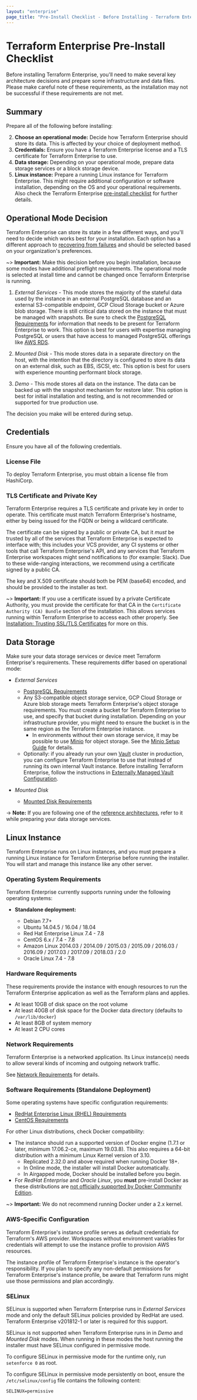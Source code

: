 ```yaml
---
layout: "enterprise"
page_title: "Pre-Install Checklist - Before Installing - Terraform Enterprise"
---
```


# Terraform Enterprise Pre-Install Checklist

Before installing Terraform Enterprise, you'll need to make several key architecture decisions and prepare some infrastructure and data files. Please make careful note of these requirements, as the installation may not be successful if these requirements are not met.

## Summary

Prepare all of the following before installing:

2. **Choose an operational mode:** Decide how Terraform Enterprise should store its data. This is affected by your choice of deployment method.
3. **Credentials:** Ensure you have a Terraform Enterprise license and a TLS certificate for Terraform Enterprise to use.
4. **Data storage:** Depending on your operational mode, prepare data storage services or a block storage device.
5. **Linux instance:** Prepare a running Linux instance for Terraform Enterprise. This might require additional configuration or software installation, depending on the OS and your operational requirements. Also check the Terraform Enterprise [pre-install checklist](https://www.terraform.io/docs/enterprise/before-installing/index.html) for further details.

## Operational Mode Decision

Terraform Enterprise can store its state in a few different ways, and you'll
need to decide which works best for your installation. Each option has a
different approach to
[recovering from failures](../system-overview/reliability-availability.html#recovery-from-failures-1)
and should be selected based on your organization's preferences.

~> **Important:** Make this decision before you begin installation, because some modes have additional preflight requirements.
The operational mode is selected at install time and cannot be changed once Terraform Enterprise is running.

1. _External Services_ - This mode stores the majority of the
   stateful data used by the instance in an external PostgreSQL database and
   an external S3-compatible endpoint, GCP Cloud Storage bucket or Azure blob storage. There is still critical data stored on the instance that must be managed with snapshots. Be sure to
   check the [PostgreSQL Requirements](./postgres-requirements.html) for information that
   needs to be present for Terraform Enterprise to work. This option is best
   for users with expertise managing PostgreSQL or users that have access
   to managed PostgreSQL offerings like [AWS RDS](https://aws.amazon.com/rds/).

1. *Mounted Disk* - This mode stores data in a separate
   directory on the host, with the intention that the directory is
   configured to store its data on an external disk, such as EBS, iSCSI,
   etc. This option is best for users with experience mounting performant
   block storage.

1. *Demo* - This mode stores all data on the instance. The data can be
   backed up with the snapshot mechanism for restore later. This option is best for initial
   installation and testing, and is not recommended or supported for true production use.

The decision you make will be entered during setup.

## Credentials

Ensure you have all of the following credentials.

### License File

To deploy Terraform Enterprise, you must obtain a license file from HashiCorp.

### TLS Certificate and Private Key

Terraform Enterprise requires a TLS certificate and private key in order to operate. This certificate must match Terraform Enterprise's hostname, either by being issued for the FQDN or being a wildcard certificate.

The certificate can be signed by a public or private CA, but it _must_ be trusted by all of the services that Terraform Enterprise is expected to interface with; this includes your VCS provider, any CI systems or other tools that call Terraform Enterprise's API, and any services that Terraform Enterprise workspaces might send notifications to (for example: Slack). Due to these wide-ranging interactions, we recommend using a certificate signed by a public CA.

The key and X.509 certificate should both be PEM (base64) encoded, and should be provided to the installer as text.

~> **Important:** If you use a certificate issued by a private Certificate
   Authority, you must provide the certificate for that CA in the
   `Certificate Authority (CA) Bundle` section of the installation. This allows services
   running within Terraform Enterprise to access each other properly.
   See [Installation: Trusting SSL/TLS Certificates](../install/installer.html#trusting-ssl-tls-certificates)
   for more on this.

## Data Storage

Make sure your data storage services or device meet Terraform Enterprise's requirements. These requirements differ based on operational mode:

- _External Services_
    - [PostgreSQL Requirements](./postgres-requirements.html)
    - Any S3-compatible object storage service, GCP Cloud Storage or Azure blob storage meets Terraform Enterprise's object storage requirements. You must create a bucket for Terraform Enterprise to use, and specify that bucket during installation. Depending on your infrastructure provider, you might need to ensure the bucket is in the same region as the Terraform Enterprise instance.
        - In environments without their own storage service, it may be possible to use [Minio](https://minio.io) for object storage. See the [Minio Setup Guide](./minio-setup-guide.html) for details.
    - Optionally: if you already run your own [Vault](https://www.vaultproject.io/) cluster in production, you can configure Terraform Enterprise to use that instead of running its own internal Vault instance. Before installing Terraform Enterprise, follow the instructions in [Externally Managed Vault Configuration](./vault.html).

- *Mounted Disk*
    - [Mounted Disk Requirements](./disk-requirements.html)

-> **Note:** If you are following one of the [reference architectures](./reference-architecture/index.html), refer to it while preparing your data storage services.

## Linux Instance

Terraform Enterprise runs on Linux instances, and you must prepare a running Linux instance for Terraform Enterprise before running the installer. You will start and manage this instance like any other server.

### Operating System Requirements

Terraform Enterprise currently supports running under the following operating systems:

- **Standalone deployment:**

    - Debian 7.7+
    - Ubuntu 14.04.5 / 16.04 / 18.04
    - Red Hat Enterprise Linux 7.4 - 7.8
    - CentOS 6.x / 7.4 - 7.8
    - Amazon Linux 2014.03 / 2014.09 / 2015.03 / 2015.09 / 2016.03 / 2016.09 / 2017.03 / 2017.09 / 2018.03 / 2.0
    - Oracle Linux 7.4 - 7.8

### Hardware Requirements

These requirements provide the instance with enough resources to run the
Terraform Enterprise application as well as the Terraform plans and applies.

* At least 10GB of disk space on the root volume
* At least 40GB of disk space for the Docker data directory (defaults to `/var/lib/docker`)
* At least 8GB of system memory
* At least 2 CPU cores

### Network Requirements

Terraform Enterprise is a networked application. Its Linux instance(s) needs to allow several kinds of incoming and outgoing network traffic.

See [Network Requirements](./network-requirements.html) for details.

### Software Requirements (Standalone Deployment)

Some operating systems have specific configuration requirements:

- [RedHat Enterprise Linux (RHEL) Requirements](./rhel-requirements.html)
- [CentOS Requirements](./centos-requirements.html)

For other Linux distributions, check Docker compatibility:

* The instance should run a supported version of Docker engine (1.7.1 or later, minimum 17.06.2-ce, maximum 19.03.8). This also requires a 64-bit distribution with a minimum Linux Kernel version of 3.10.
    * Replicated 2.32.0 and above required when running Docker 18+.
    * In Online mode, the installer will install Docker automatically.
    * In Airgapped mode, Docker should be installed before you begin.
* For _RedHat Enterprise_ and _Oracle Linux_, you **must** pre-install Docker as these distributions are [not officially supported by Docker Community Edition](https://docs.docker.com/engine/installation/#server).

~> **Important:** We do not recommend running Docker under a 2.x kernel.

### AWS-Specific Configuration

Terraform Enterprise's instance profile serves as default credentials for Terraform's AWS provider. Workspaces without environment variables for credentials will attempt to use the instance profile to provision AWS resources.

The instance profile of Terraform Enterprise's instance is the operator's responsibility. If you plan to specify any non-default permissions for Terraform Enterprise's instance profile, be aware that Terraform runs might use those permissions and plan accordingly.

### SELinux

SELinux is supported when Terraform Enterprise runs in _External Services_ mode and only the default SELinux policies provided by RedHat are used. Terraform Enterprise v201812-1 or later is required for this support.

SELinux is not supported when Terraform Enterprise runs in in *Demo* and *Mounted Disk* modes. When running in these modes the host running the installer must have SELinux configured in permissive mode.

To configure SELinux in permissive mode for the runtime only, run `setenforce 0` as root.

To configure SELinux in permissive mode persistently on boot, ensure the `/etc/selinux/config` file contains the following content:

```
SELINUX=permissive
```
